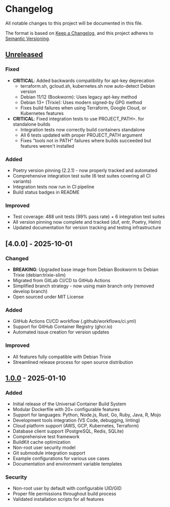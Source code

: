 # Changelog

All notable changes to this project will be documented in this file.

The format is based on [Keep a Changelog](https://keepachangelog.com/en/1.0.0/),
and this project adheres to [Semantic Versioning](https://semver.org/spec/v2.0.0.html).

## [Unreleased]

### Fixed

- **CRITICAL**: Added backwards compatibility for apt-key deprecation
  - terraform.sh, gcloud.sh, kubernetes.sh now auto-detect Debian version
  - Debian 11/12 (Bookworm): Uses legacy apt-key method
  - Debian 13+ (Trixie): Uses modern signed-by GPG method
  - Fixes build failures when using Terraform, Google Cloud, or Kubernetes features
- **CRITICAL**: Fixed integration tests to use PROJECT_PATH=. for standalone builds
  - Integration tests now correctly build containers standalone
  - All 6 tests updated with proper PROJECT_PATH argument
  - Fixes "tools not in PATH" failures where builds succeeded but features weren't installed

### Added

- Poetry version pinning (2.2.1) - now properly tracked and automated
- Comprehensive integration test suite (6 test suites covering all CI variants)
- Integration tests now run in CI pipeline
- Build status badges in README

### Improved

- Test coverage: 488 unit tests (99% pass rate) + 6 integration test suites
- All version pinning now complete and tracked (duf, entr, Poetry, Helm)
- Updated documentation for version tracking and testing infrastructure

## [4.0.0] - 2025-10-01

### Changed

- **BREAKING**: Upgraded base image from Debian Bookworm to Debian Trixie (debian:trixie-slim)
- Migrated from GitLab CI/CD to GitHub Actions
- Simplified branch strategy - now using main branch only (removed develop branch)
- Open sourced under MIT License

### Added

- GitHub Actions CI/CD workflow (.github/workflows/ci.yml)
- Support for GitHub Container Registry (ghcr.io)
- Automated issue creation for version updates

### Improved

- All features fully compatible with Debian Trixie
- Streamlined release process for open source distribution

## [1.0.0] - 2025-01-10

### Added

- Initial release of the Universal Container Build System
- Modular Dockerfile with 20+ configurable features
- Support for languages: Python, Node.js, Rust, Go, Ruby, Java, R, Mojo
- Development tools integration (VS Code, debugging, linting)
- Cloud platform support (AWS, GCP, Kubernetes, Terraform)
- Database client support (PostgreSQL, Redis, SQLite)
- Comprehensive test framework
- BuildKit cache optimization
- Non-root user security model
- Git submodule integration support
- Example configurations for various use cases
- Documentation and environment variable templates

### Security

- Non-root user by default with configurable UID/GID
- Proper file permissions throughout build process
- Validated installation scripts for all features

[Unreleased]: https://github.com/yourusername/containers/compare/v1.0.0...HEAD
[1.0.0]: https://github.com/yourusername/containers/releases/tag/v1.0.0
